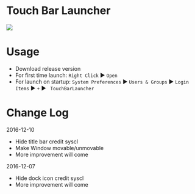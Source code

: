 # Touch Bar Launcher 

![](https://github.com/syscl/TouchBarLauncher/raw/master/TouchBarLauncher/Assets.xcassets/AppIcon.appiconset/Preview.png)

# Usage

- Download release version
- For first time launch: ```Right Click``` ▶ ```Open```
- For launch on startup: ```System Preferences``` ▶ ```Users & Groups``` ▶ ```Login Items``` ▶ ```+``` ▶ ``` TouchBarLauncher```

# Change Log
2016-12-10

- Hide title bar credit syscl
- Make Window movable/unmovable
- More improvement will come

2016-12-07

- Hide dock icon credit syscl
- More improvement will come
